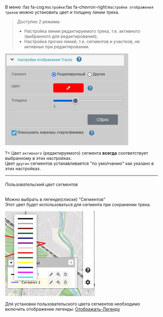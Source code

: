 В меню  :fas fa-cog:`Настройки`:fas fa-chevron-right:`Настройки отображения треков` можно установить цвет и толщину линии трека.

> Доступно 2 режима:
>  
> - Настройка линии редактируемого трека, т.е. активного (выбранного для редактирования);
> - Настройка прочих линий, т.е. сегментов и участков, не активных при редактировании.

![Настройка треков](../_media/tracks-config.jpg)

?> Цвет `активного` (редактируемого) сегмента **всегда** соответствует выбранному в этих настройках.  
  Цвет `других` сегментов устанавливается "по умолчанию" как указано в этих настройках.

------

###### Пользовательский цвет сегментов
Можно выбрать в легенде(списке) "Сегментов"  
Этот цвет будет использоваться для сегмента при сохранении трека.  

![Цвет сегментов](../_media/color-segment.jpg)

Для установки пользовательского цвета сегментов необходимо включить отображение легенды: [Отображать-Легенду](../main-config.md?id=Отображать-Легенду)